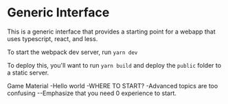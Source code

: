 # Generic Interface

This is a generic interface that provides a starting point for a webapp that uses typescript, react, and less.

To start the webpack dev server, run `yarn dev`

To deploy this, you'll want to run `yarn build` and deploy the `public` folder to a static server.

Game Material
-Hello world
-WHERE TO START?
-Advanced topics are too confusing
--Emphasize that you need 0 experience to start.
